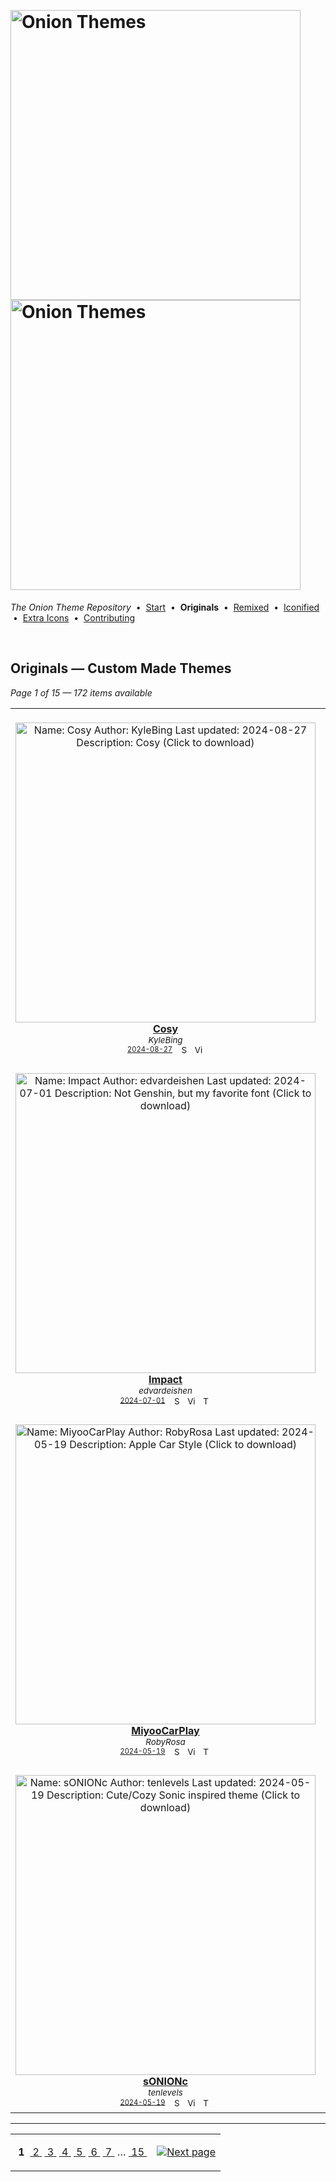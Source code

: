 <!--




















=================================================================================
---------------------------------------------------------------------------------

██████╗  ██████╗     ███╗   ██╗ ██████╗ ████████╗    ███████╗██████╗ ██╗████████╗
██╔══██╗██╔═══██╗    ████╗  ██║██╔═══██╗╚══██╔══╝    ██╔════╝██╔══██╗██║╚══██╔══╝
██║  ██║██║   ██║    ██╔██╗ ██║██║   ██║   ██║       █████╗  ██║  ██║██║   ██║   
██║  ██║██║   ██║    ██║╚██╗██║██║   ██║   ██║       ██╔══╝  ██║  ██║██║   ██║   
██████╔╝╚██████╔╝    ██║ ╚████║╚██████╔╝   ██║       ███████╗██████╔╝██║   ██║   
╚═════╝  ╚═════╝     ╚═╝  ╚═══╝ ╚═════╝    ╚═╝       ╚══════╝╚═════╝ ╚═╝   ╚═╝   

---------------------------------------------------------------------------------
=================================================================================

                  Note: This file was automatically generated.

            Run `python .github/generate.py` to regenerate the pages.




















-->
<p>&nbsp;</p>

# <img alt="Onion Themes" src="https://user-images.githubusercontent.com/44569252/179506709-0db2a8f5-3074-477c-81c4-719f281ddccc.png#gh-dark-mode-only" width="464px"><img alt="Onion Themes" src="https://user-images.githubusercontent.com/44569252/179506712-d5a1a916-7270-4902-aa55-5d93f7ee0f6e.png#gh-light-mode-only" width="464px">

*The Onion Theme Repository* &nbsp;•&nbsp; [Start](../../README.md) &nbsp;• &nbsp;**Originals** &nbsp;• &nbsp;[Remixed](../remixed/index.md) &nbsp;• &nbsp;[Iconified](../icons_themes/index.md) &nbsp;• &nbsp;[Extra&nbsp;Icons](../icons_standalone/index.md) &nbsp;• &nbsp;[Contributing](../../CONTRIBUTING.md)

<p>&nbsp;</p>


## Originals — Custom Made Themes

*Page 1 of 15 — 172 items available*
<table align="center"><tr>
<td align="center" valign="top" width="33.33%">
&nbsp;&nbsp;&nbsp;&nbsp;&nbsp;&nbsp;&nbsp;&nbsp;&nbsp;&nbsp;&nbsp;&nbsp;&nbsp;&nbsp;&nbsp;&nbsp;&nbsp;&nbsp;&nbsp;&nbsp;&nbsp;&nbsp;&nbsp;&nbsp;&nbsp;&nbsp;&nbsp;&nbsp;&nbsp;&nbsp;&nbsp;&nbsp;&nbsp;&nbsp;&nbsp;&nbsp;&nbsp;&nbsp;&nbsp;&nbsp;&nbsp;&nbsp;&nbsp;&nbsp;&nbsp;&nbsp;<br/>
<a href="https://raw.githubusercontent.com/OnionUI/Themes/main/release/Cosy%20by%20KyleBing.zip">
<img title="Name: Cosy&#013;Author: KyleBing&#013;Last updated: 2024-08-27&#013;Description: Cosy&#013;(Click to download)" width="480px" src="https://raw.githubusercontent.com/OnionUI/Themes/main/themes/Cosy%20by%20KyleBing/preview.png" /><br/>
<b>Cosy</b>
</a><br/>
<sup><i>KyleBing</i></sup><br>
<sub>
<sup><a title="Last updated: 2024-08-27" href="https://github.com/OnionUI/Themes/commits/main/themes/Cosy by KyleBing">2024-08-27</a></sup> &nbsp;&nbsp;<a href="https://github.com/search?l=ZIP&q=filename%3A%22KyleBing%22+repo%3AOnionUI%2FThemes"><img src="https://user-images.githubusercontent.com/44569252/194037581-698a5004-8b75-4da6-a63d-b41d541ebde2.png" width="16" title="Search themes by this author (Requires GitHub account)"></a>&nbsp;&nbsp;<a href="https://raw.githubusercontent.com/OnionUI/Themes/main/themes/Cosy%20by%20KyleBing/preview.png"><img title="View full-size preview" src="https://user-images.githubusercontent.com/44569252/194037184-ae453506-2536-4c6f-8a19-4a6c1de6ce32.png" width="16"></a>
</sub>
</td>

<td align="center" valign="top" width="33.33%">
&nbsp;&nbsp;&nbsp;&nbsp;&nbsp;&nbsp;&nbsp;&nbsp;&nbsp;&nbsp;&nbsp;&nbsp;&nbsp;&nbsp;&nbsp;&nbsp;&nbsp;&nbsp;&nbsp;&nbsp;&nbsp;&nbsp;&nbsp;&nbsp;&nbsp;&nbsp;&nbsp;&nbsp;&nbsp;&nbsp;&nbsp;&nbsp;&nbsp;&nbsp;&nbsp;&nbsp;&nbsp;&nbsp;&nbsp;&nbsp;&nbsp;&nbsp;&nbsp;&nbsp;&nbsp;&nbsp;<br/>
<a href="https://raw.githubusercontent.com/OnionUI/Themes/main/release/KantOS%20by%20antonlabz.zip">
<img title="Name: KantOS&#013;Author: antonlabz&#013;Last updated: 2024-08-11&#013;Description: A KantOS port heavily tweaked for OnionOS&#013;(Click to download)" width="480px" src="https://raw.githubusercontent.com/OnionUI/Themes/main/themes/KantOS%20by%20antonlabz/preview.png" /><br/>
<b>KantOS</b>
</a><br/>
<sup><i>antonlabz</i></sup><br>
<sub>
<sup><a title="Last updated: 2024-08-11 (v2)" href="https://github.com/OnionUI/Themes/commits/main/themes/KantOS by antonlabz">2024-08-11 (v2)</a></sup> &nbsp;&nbsp;<a href="https://github.com/search?l=ZIP&q=filename%3A%22antonlabz%22+repo%3AOnionUI%2FThemes"><img src="https://user-images.githubusercontent.com/44569252/194037581-698a5004-8b75-4da6-a63d-b41d541ebde2.png" width="16" title="Search themes by this author (Requires GitHub account)"></a>&nbsp;&nbsp;<a href="https://raw.githubusercontent.com/OnionUI/Themes/main/themes/KantOS%20by%20antonlabz/preview.png"><img title="View full-size preview" src="https://user-images.githubusercontent.com/44569252/194037184-ae453506-2536-4c6f-8a19-4a6c1de6ce32.png" width="16"></a>&nbsp;&nbsp;<a href="themes/KantOS%20by%20antonlabz/README.md"><img src="https://user-images.githubusercontent.com/44569252/215358455-b6a1348b-8161-40d6-9cc1-cc31720377c4.png" height="16" title="README"></a>&nbsp;&nbsp;<a href="https://onionui.github.io/bgm_preview.html?theme=KantOS%20by%20antonlabz"><img src="https://user-images.githubusercontent.com/44569252/194010780-d3659ecd-7348-4e44-a81d-06708a4e9734.png" width="16" title="Custom background music included (Click to download MP3 file)"></a> &nbsp;<a href="https://onionui.github.io/iconpack_preview.html#KantOS%20by%20antonlabz,KantOS%20by%20antonlabz:themes/KantOS%20by%20antonlabz/icons"><img src="https://user-images.githubusercontent.com/44569252/215106002-fbcf1815-8080-447c-94c2-61f161efb503.png" height="16" title="This theme contains an icon pack"></a>
</sub>
</td>

<td align="center" valign="top" width="33.33%">
&nbsp;&nbsp;&nbsp;&nbsp;&nbsp;&nbsp;&nbsp;&nbsp;&nbsp;&nbsp;&nbsp;&nbsp;&nbsp;&nbsp;&nbsp;&nbsp;&nbsp;&nbsp;&nbsp;&nbsp;&nbsp;&nbsp;&nbsp;&nbsp;&nbsp;&nbsp;&nbsp;&nbsp;&nbsp;&nbsp;&nbsp;&nbsp;&nbsp;&nbsp;&nbsp;&nbsp;&nbsp;&nbsp;&nbsp;&nbsp;&nbsp;&nbsp;&nbsp;&nbsp;&nbsp;&nbsp;<br/>
<a href="https://raw.githubusercontent.com/OnionUI/Themes/main/release/Pikachu%20Edition%20by%20UnBurn.zip">
<img title="Name: Pikachu Edition&#013;Author: UnBurn&#013;Last updated: 2024-07-01&#013;Description: I choose you!&#013;(Click to download)" width="480px" src="https://raw.githubusercontent.com/OnionUI/Themes/main/themes/Pikachu%20Edition%20by%20UnBurn/preview.png" /><br/>
<b>Pikachu Edition</b>
</a><br/>
<sup><i>UnBurn</i></sup><br>
<sub>
<sup><a title="Last updated: 2024-07-01" href="https://github.com/OnionUI/Themes/commits/main/themes/Pikachu Edition by UnBurn">2024-07-01</a></sup> &nbsp;&nbsp;<a href="https://github.com/search?l=ZIP&q=filename%3A%22UnBurn%22+repo%3AOnionUI%2FThemes"><img src="https://user-images.githubusercontent.com/44569252/194037581-698a5004-8b75-4da6-a63d-b41d541ebde2.png" width="16" title="Search themes by this author (Requires GitHub account)"></a>&nbsp;&nbsp;<a href="https://raw.githubusercontent.com/OnionUI/Themes/main/themes/Pikachu%20Edition%20by%20UnBurn/preview.png"><img title="View full-size preview" src="https://user-images.githubusercontent.com/44569252/194037184-ae453506-2536-4c6f-8a19-4a6c1de6ce32.png" width="16"></a>&nbsp;&nbsp;<a href="https://onionui.github.io/bgm_preview.html?theme=Pikachu%20Edition%20by%20UnBurn"><img src="https://user-images.githubusercontent.com/44569252/194010780-d3659ecd-7348-4e44-a81d-06708a4e9734.png" width="16" title="Custom background music included (Click to download MP3 file)"></a>
</sub>
</td>

</tr><tr>
<td align="center" valign="top" width="33.33%">
<br/>
<a href="https://raw.githubusercontent.com/OnionUI/Themes/main/release/Impact%20by%20edvardeishen.zip">
<img title="Name: Impact&#013;Author: edvardeishen&#013;Last updated: 2024-07-01&#013;Description: Not Genshin, but my favorite font&#013;(Click to download)" width="480px" src="https://raw.githubusercontent.com/OnionUI/Themes/main/themes/Impact%20by%20edvardeishen/preview.png" /><br/>
<b>Impact</b>
</a><br/>
<sup><i>edvardeishen</i></sup><br>
<sub>
<sup><a title="Last updated: 2024-07-01" href="https://github.com/OnionUI/Themes/commits/main/themes/Impact by edvardeishen">2024-07-01</a></sup> &nbsp;&nbsp;<a href="https://github.com/search?l=ZIP&q=filename%3A%22edvardeishen%22+repo%3AOnionUI%2FThemes"><img src="https://user-images.githubusercontent.com/44569252/194037581-698a5004-8b75-4da6-a63d-b41d541ebde2.png" width="16" title="Search themes by this author (Requires GitHub account)"></a>&nbsp;&nbsp;<a href="https://raw.githubusercontent.com/OnionUI/Themes/main/themes/Impact%20by%20edvardeishen/preview.png"><img title="View full-size preview" src="https://user-images.githubusercontent.com/44569252/194037184-ae453506-2536-4c6f-8a19-4a6c1de6ce32.png" width="16"></a> &nbsp;<a href="https://onionui.github.io/iconpack_preview.html#Impact%20by%20edvardeishen,Impact%20by%20edvardeishen:themes/Impact%20by%20edvardeishen/icons"><img src="https://user-images.githubusercontent.com/44569252/215106002-fbcf1815-8080-447c-94c2-61f161efb503.png" height="16" title="This theme contains an icon pack"></a>
</sub>
</td>

<td align="center" valign="top" width="33.33%">
<br/>
<a href="https://raw.githubusercontent.com/OnionUI/Themes/main/release/Analogue%20Blanche%20by%20Aemiii91.zip">
<img title="Name: Analogue Blanche&#013;Author: Aemiii91&#013;Last updated: 2024-05-29&#013;Description: Minimalist theme inspired by Analogue OS&#013;Tags: [featured theme]&#013;(Click to download)" width="480px" src="https://raw.githubusercontent.com/OnionUI/Themes/main/themes/Analogue%20Blanche%20by%20Aemiii91/preview.png" /><br/>
<b>Analogue Blanche ★</b>
</a><br/>
<sup><i>Aemiii91</i></sup><br>
<sub>
<sup><a title="Last updated: 2024-05-29" href="https://github.com/OnionUI/Themes/commits/main/themes/Analogue Blanche by Aemiii91">2024-05-29</a></sup> &nbsp;&nbsp;<a href="https://github.com/search?l=ZIP&q=filename%3A%22Aemiii91%22+repo%3AOnionUI%2FThemes"><img src="https://user-images.githubusercontent.com/44569252/194037581-698a5004-8b75-4da6-a63d-b41d541ebde2.png" width="16" title="Search themes by this author (Requires GitHub account)"></a>&nbsp;&nbsp;<a href="https://raw.githubusercontent.com/OnionUI/Themes/main/themes/Analogue%20Blanche%20by%20Aemiii91/preview.png"><img title="View full-size preview" src="https://user-images.githubusercontent.com/44569252/194037184-ae453506-2536-4c6f-8a19-4a6c1de6ce32.png" width="16"></a>&nbsp;&nbsp;<a href="themes/Analogue%20Blanche%20by%20Aemiii91/readme.md"><img src="https://user-images.githubusercontent.com/44569252/215358455-b6a1348b-8161-40d6-9cc1-cc31720377c4.png" height="16" title="README"></a> &nbsp;<a href="https://onionui.github.io/iconpack_preview.html#Analogue%20Blanche%20by%20Aemiii91,"><img src="https://user-images.githubusercontent.com/44569252/215106002-fbcf1815-8080-447c-94c2-61f161efb503.png" height="16" title="This theme contains an icon pack"></a>
</sub>
</td>

<td align="center" valign="top" width="33.33%">
<br/>
<a href="https://raw.githubusercontent.com/OnionUI/Themes/main/release/Wireframe%20by%20KyleBing.zip">
<img title="Name: Wireframe&#013;Author: KyleBing&#013;Last updated: 2024-08-27&#013;Description: Wireframe, frames&#013;(Click to download)" width="480px" src="https://raw.githubusercontent.com/OnionUI/Themes/main/themes/Wireframe%20by%20KyleBing/preview.png" /><br/>
<b>Wireframe</b>
</a><br/>
<sup><i>KyleBing</i></sup><br>
<sub>
<sup><a title="Last updated: 2024-08-27 (v2)" href="https://github.com/OnionUI/Themes/commits/main/themes/Wireframe by KyleBing">2024-08-27 (v2)</a></sup> &nbsp;&nbsp;<a href="https://github.com/search?l=ZIP&q=filename%3A%22KyleBing%22+repo%3AOnionUI%2FThemes"><img src="https://user-images.githubusercontent.com/44569252/194037581-698a5004-8b75-4da6-a63d-b41d541ebde2.png" width="16" title="Search themes by this author (Requires GitHub account)"></a>&nbsp;&nbsp;<a href="https://raw.githubusercontent.com/OnionUI/Themes/main/themes/Wireframe%20by%20KyleBing/preview.png"><img title="View full-size preview" src="https://user-images.githubusercontent.com/44569252/194037184-ae453506-2536-4c6f-8a19-4a6c1de6ce32.png" width="16"></a>
</sub>
</td>

</tr><tr>
<td align="center" valign="top" width="33.33%">
<br/>
<a href="https://raw.githubusercontent.com/OnionUI/Themes/main/release/MiyooCarPlay%20by%20RobyRosa.zip">
<img title="Name: MiyooCarPlay&#013;Author: RobyRosa&#013;Last updated: 2024-05-19&#013;Description: Apple Car Style&#013;(Click to download)" width="480px" src="https://raw.githubusercontent.com/OnionUI/Themes/main/themes/MiyooCarPlay%20by%20RobyRosa/preview.png" /><br/>
<b>MiyooCarPlay</b>
</a><br/>
<sup><i>RobyRosa</i></sup><br>
<sub>
<sup><a title="Last updated: 2024-05-19" href="https://github.com/OnionUI/Themes/commits/main/themes/MiyooCarPlay by RobyRosa">2024-05-19</a></sup> &nbsp;&nbsp;<a href="https://github.com/search?l=ZIP&q=filename%3A%22RobyRosa%22+repo%3AOnionUI%2FThemes"><img src="https://user-images.githubusercontent.com/44569252/194037581-698a5004-8b75-4da6-a63d-b41d541ebde2.png" width="16" title="Search themes by this author (Requires GitHub account)"></a>&nbsp;&nbsp;<a href="https://raw.githubusercontent.com/OnionUI/Themes/main/themes/MiyooCarPlay%20by%20RobyRosa/preview.png"><img title="View full-size preview" src="https://user-images.githubusercontent.com/44569252/194037184-ae453506-2536-4c6f-8a19-4a6c1de6ce32.png" width="16"></a> &nbsp;<a href="https://onionui.github.io/iconpack_preview.html#MiyooCarPlay%20by%20RobyRosa,MiyooCarPlay%20by%20RobyRosa:themes/MiyooCarPlay%20by%20RobyRosa/icons"><img src="https://user-images.githubusercontent.com/44569252/215106002-fbcf1815-8080-447c-94c2-61f161efb503.png" height="16" title="This theme contains an icon pack"></a>
</sub>
</td>

<td align="center" valign="top" width="33.33%">
<br/>
<a href="https://raw.githubusercontent.com/OnionUI/Themes/main/release/Material%20%286-pack%29%20by%20tenlevels.zip">
<img title="Name: Material (6-pack)&#013;Author: tenlevels&#013;Last updated: 2024-05-19&#013;(Click to download)" width="480px" src="https://raw.githubusercontent.com/OnionUI/Themes/main/themes/Material%20%286-pack%29%20by%20tenlevels/preview.png" /><br/>
<b>Material (6-pack)</b>
</a><br/>
<sup><i>tenlevels</i></sup><br>
<sub>
<sup><a title="Last updated: 2024-05-19 (v2)" href="https://github.com/OnionUI/Themes/commits/main/themes/Material (6-pack) by tenlevels">2024-05-19 (v2)</a></sup> &nbsp;&nbsp;<a href="https://github.com/search?l=ZIP&q=filename%3A%22tenlevels%22+repo%3AOnionUI%2FThemes"><img src="https://user-images.githubusercontent.com/44569252/194037581-698a5004-8b75-4da6-a63d-b41d541ebde2.png" width="16" title="Search themes by this author (Requires GitHub account)"></a>&nbsp;&nbsp;<a href="https://raw.githubusercontent.com/OnionUI/Themes/main/themes/Material%20%286-pack%29%20by%20tenlevels/preview.png"><img title="View full-size preview" src="https://user-images.githubusercontent.com/44569252/194037184-ae453506-2536-4c6f-8a19-4a6c1de6ce32.png" width="16"></a>&nbsp;&nbsp;<a href="themes/Material%20%286-pack%29%20by%20tenlevels/Material%20Blue%20by%20tenlevels/README.md"><img src="https://user-images.githubusercontent.com/44569252/215358455-b6a1348b-8161-40d6-9cc1-cc31720377c4.png" height="16" title="README"></a> &nbsp;<a href="https://onionui.github.io/iconpack_preview.html#Material%20%286-pack%29%20by%20tenlevels,Material%20Blue%20by%20tenlevels:themes/Material%20%286-pack%29%20by%20tenlevels/Material%20Blue%20by%20tenlevels/icons,Material%20Green%20by%20tenlevels:themes/Material%20%286-pack%29%20by%20tenlevels/Material%20Green%20by%20tenlevels/icons,Material%20Orange%20by%20tenlevels:themes/Material%20%286-pack%29%20by%20tenlevels/Material%20Orange%20by%20tenlevels/icons,Material%20Pink%20by%20tenlevels:themes/Material%20%286-pack%29%20by%20tenlevels/Material%20Pink%20by%20tenlevels/icons,Material%20Purple%20by%20tenlevels:themes/Material%20%286-pack%29%20by%20tenlevels/Material%20Purple%20by%20tenlevels/icons,Material%20White%20by%20tenlevels:themes/Material%20%286-pack%29%20by%20tenlevels/Material%20White%20by%20tenlevels/icons"><img src="https://user-images.githubusercontent.com/44569252/215106002-fbcf1815-8080-447c-94c2-61f161efb503.png" height="16" title="This theme contains an icon pack"></a>
</sub>
</td>

<td align="center" valign="top" width="33.33%">
<br/>
<a href="https://raw.githubusercontent.com/OnionUI/Themes/main/release/Star%20Wars%20%28Miyoo%20Be%20With%20You%29%20by%20tenlevels.zip">
<img title="Name: Star Wars (Miyoo Be With You)&#013;Author: tenlevels&#013;Last updated: 2024-05-19&#013;Description: Star Wars inspired theme for May 4th&#013;(Click to download)" width="480px" src="https://raw.githubusercontent.com/OnionUI/Themes/main/themes/Star%20Wars%20%28Miyoo%20Be%20With%20You%29%20by%20tenlevels/preview.png" /><br/>
<b>Star Wars (Miyoo Be With You)</b>
</a><br/>
<sup><i>tenlevels</i></sup><br>
<sub>
<sup><a title="Last updated: 2024-05-19" href="https://github.com/OnionUI/Themes/commits/main/themes/Star Wars (Miyoo Be With You) by tenlevels">2024-05-19</a></sup> &nbsp;&nbsp;<a href="https://github.com/search?l=ZIP&q=filename%3A%22tenlevels%22+repo%3AOnionUI%2FThemes"><img src="https://user-images.githubusercontent.com/44569252/194037581-698a5004-8b75-4da6-a63d-b41d541ebde2.png" width="16" title="Search themes by this author (Requires GitHub account)"></a>&nbsp;&nbsp;<a href="https://raw.githubusercontent.com/OnionUI/Themes/main/themes/Star%20Wars%20%28Miyoo%20Be%20With%20You%29%20by%20tenlevels/preview.png"><img title="View full-size preview" src="https://user-images.githubusercontent.com/44569252/194037184-ae453506-2536-4c6f-8a19-4a6c1de6ce32.png" width="16"></a>&nbsp;&nbsp;<a href="themes/Star%20Wars%20%28Miyoo%20Be%20With%20You%29%20by%20tenlevels/README.md"><img src="https://user-images.githubusercontent.com/44569252/215358455-b6a1348b-8161-40d6-9cc1-cc31720377c4.png" height="16" title="README"></a>&nbsp;&nbsp;<a href="https://onionui.github.io/bgm_preview.html?theme=Star%20Wars%20%28Miyoo%20Be%20With%20You%29%20by%20tenlevels"><img src="https://user-images.githubusercontent.com/44569252/194010780-d3659ecd-7348-4e44-a81d-06708a4e9734.png" width="16" title="Custom background music included (Click to download MP3 file)"></a> &nbsp;<a href="https://onionui.github.io/iconpack_preview.html#Star%20Wars%20%28Miyoo%20Be%20With%20You%29%20by%20tenlevels,Star%20Wars%20%28Miyoo%20Be%20With%20You%29%20by%20tenlevels:themes/Star%20Wars%20%28Miyoo%20Be%20With%20You%29%20by%20tenlevels/icons"><img src="https://user-images.githubusercontent.com/44569252/215106002-fbcf1815-8080-447c-94c2-61f161efb503.png" height="16" title="This theme contains an icon pack"></a>
</sub>
</td>

</tr><tr>
<td align="center" valign="top" width="33.33%">
<br/>
<a href="https://raw.githubusercontent.com/OnionUI/Themes/main/release/sONIONc%20by%20tenlevels.zip">
<img title="Name: sONIONc&#013;Author: tenlevels&#013;Last updated: 2024-05-19&#013;Description: Cute/Cozy Sonic inspired theme&#013;(Click to download)" width="480px" src="https://raw.githubusercontent.com/OnionUI/Themes/main/themes/sONIONc%20by%20tenlevels/preview.png" /><br/>
<b>sONIONc</b>
</a><br/>
<sup><i>tenlevels</i></sup><br>
<sub>
<sup><a title="Last updated: 2024-05-19" href="https://github.com/OnionUI/Themes/commits/main/themes/sONIONc by tenlevels">2024-05-19</a></sup> &nbsp;&nbsp;<a href="https://github.com/search?l=ZIP&q=filename%3A%22tenlevels%22+repo%3AOnionUI%2FThemes"><img src="https://user-images.githubusercontent.com/44569252/194037581-698a5004-8b75-4da6-a63d-b41d541ebde2.png" width="16" title="Search themes by this author (Requires GitHub account)"></a>&nbsp;&nbsp;<a href="https://raw.githubusercontent.com/OnionUI/Themes/main/themes/sONIONc%20by%20tenlevels/preview.png"><img title="View full-size preview" src="https://user-images.githubusercontent.com/44569252/194037184-ae453506-2536-4c6f-8a19-4a6c1de6ce32.png" width="16"></a> &nbsp;<a href="https://onionui.github.io/iconpack_preview.html#sONIONc%20by%20tenlevels,sONIONc%20by%20tenlevels:themes/sONIONc%20by%20tenlevels/icons"><img src="https://user-images.githubusercontent.com/44569252/215106002-fbcf1815-8080-447c-94c2-61f161efb503.png" height="16" title="This theme contains an icon pack"></a>
</sub>
</td>

<td align="center" valign="top" width="33.33%">
<br/>
<a href="https://raw.githubusercontent.com/OnionUI/Themes/main/release/Hello%20Miyoo%20by%20tenlevels.zip">
<img title="Name: Hello Miyoo&#013;Author: tenlevels&#013;Last updated: 2024-05-19&#013;Description: Cute/Cozy Sanrio inspired theme&#013;(Click to download)" width="480px" src="https://raw.githubusercontent.com/OnionUI/Themes/main/themes/Hello%20Miyoo%20by%20tenlevels/preview.png" /><br/>
<b>Hello Miyoo</b>
</a><br/>
<sup><i>tenlevels</i></sup><br>
<sub>
<sup><a title="Last updated: 2024-05-19" href="https://github.com/OnionUI/Themes/commits/main/themes/Hello Miyoo by tenlevels">2024-05-19</a></sup> &nbsp;&nbsp;<a href="https://github.com/search?l=ZIP&q=filename%3A%22tenlevels%22+repo%3AOnionUI%2FThemes"><img src="https://user-images.githubusercontent.com/44569252/194037581-698a5004-8b75-4da6-a63d-b41d541ebde2.png" width="16" title="Search themes by this author (Requires GitHub account)"></a>&nbsp;&nbsp;<a href="https://raw.githubusercontent.com/OnionUI/Themes/main/themes/Hello%20Miyoo%20by%20tenlevels/preview.png"><img title="View full-size preview" src="https://user-images.githubusercontent.com/44569252/194037184-ae453506-2536-4c6f-8a19-4a6c1de6ce32.png" width="16"></a> &nbsp;<a href="https://onionui.github.io/iconpack_preview.html#Hello%20Miyoo%20by%20tenlevels,"><img src="https://user-images.githubusercontent.com/44569252/215106002-fbcf1815-8080-447c-94c2-61f161efb503.png" height="16" title="This theme contains an icon pack"></a>
</sub>
</td>

<td align="center" valign="top" width="33.33%">
<br/>
<a href="https://raw.githubusercontent.com/OnionUI/Themes/main/release/Lifestream%20by%20Inheritor.zip">
<img title="Name: Lifestream&#013;Author: Inheritor&#013;Last updated: 2024-05-19&#013;Description: Sephiroth did nothing wrong&#013;(Click to download)" width="480px" src="https://raw.githubusercontent.com/OnionUI/Themes/main/themes/Lifestream%20by%20Inheritor/preview.png" /><br/>
<b>Lifestream</b>
</a><br/>
<sup><i>Inheritor</i></sup><br>
<sub>
<sup><a title="Last updated: 2024-05-19" href="https://github.com/OnionUI/Themes/commits/main/themes/Lifestream by Inheritor">2024-05-19</a></sup> &nbsp;&nbsp;<a href="https://github.com/search?l=ZIP&q=filename%3A%22Inheritor%22+repo%3AOnionUI%2FThemes"><img src="https://user-images.githubusercontent.com/44569252/194037581-698a5004-8b75-4da6-a63d-b41d541ebde2.png" width="16" title="Search themes by this author (Requires GitHub account)"></a>&nbsp;&nbsp;<a href="https://raw.githubusercontent.com/OnionUI/Themes/main/themes/Lifestream%20by%20Inheritor/preview.png"><img title="View full-size preview" src="https://user-images.githubusercontent.com/44569252/194037184-ae453506-2536-4c6f-8a19-4a6c1de6ce32.png" width="16"></a>&nbsp;&nbsp;<a href="https://onionui.github.io/bgm_preview.html?theme=Lifestream%20by%20Inheritor"><img src="https://user-images.githubusercontent.com/44569252/194010780-d3659ecd-7348-4e44-a81d-06708a4e9734.png" width="16" title="Custom background music included (Click to download MP3 file)"></a> &nbsp;<a href="https://onionui.github.io/iconpack_preview.html#Lifestream%20by%20Inheritor,"><img src="https://user-images.githubusercontent.com/44569252/215106002-fbcf1815-8080-447c-94c2-61f161efb503.png" height="16" title="This theme contains an icon pack"></a>
</sub>
</td>


</tr></table>


---

<table align="center"><tr><td align="center" valign="middle">

&nbsp;**1**&nbsp; [&nbsp;2&nbsp;](index-14-38.md) [&nbsp;3&nbsp;](index-13-64.md) [&nbsp;4&nbsp;](index-12-ca.md) [&nbsp;5&nbsp;](index-11-8c.md) [&nbsp;6&nbsp;](index-10-be.md) [&nbsp;7&nbsp;](index-09-9d.md) &hellip;&nbsp;[&nbsp;15&nbsp;](index-01-79.md)

</td><td>

[![Next page](https://github.com/OnionUI/Themes/assets/44569252/a0717376-2b5b-4534-9eba-4d2d3961f06b)](index-14-38.md)

</td></tr></table>